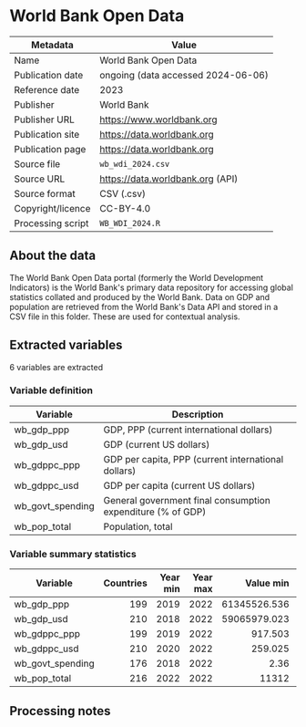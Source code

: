 # World Bank Open Data

Metadata | Value
--- | ---
Name | World Bank Open Data
Publication date | ongoing (data accessed 2024-06-06)
Reference date | 2023
Publisher | World Bank
Publisher URL | https://www.worldbank.org
Publication site | https://data.worldbank.org
Publication page | https://data.worldbank.org
Source file | `wb_wdi_2024.csv`
Source URL | https://data.worldbank.org (API)
Source format | CSV (.csv)
Copyright/licence | CC-BY-4.0
Processing script | `WB_WDI_2024.R`

## About the data

The World Bank Open Data portal (formerly the World Development Indicators) is
the World Bank's primary data repository for accessing global statistics
collated and produced by the World Bank. Data on GDP and population are
retrieved from the World Bank's Data API and stored in a CSV file in this
folder. These are used for contextual analysis.

## Extracted variables

6 variables are extracted

### Variable definition

Variable | Description
--- | ---
wb_gdp_ppp | GDP, PPP (current international dollars)
wb_gdp_usd | GDP (current US dollars)
wb_gdppc_ppp | GDP per capita, PPP (current international dollars)
wb_gdppc_usd | GDP per capita (current US dollars)
wb_govt_spending | General government final consumption expenditure (% of GDP)
wb_pop_total | Population, total

### Variable summary statistics

Variable | Countries | Year min | Year max | Value min | Value max
--- | ---: | ---: | ---: | ---: | ---:
wb_gdp_ppp | 199 | 2019 | 2022 | 61345526.536 | 31773060553367.3
wb_gdp_usd | 210 | 2018 | 2022 | 59065979.023 | 2.54397e+13
wb_gdppc_ppp | 199 | 2019 | 2022 | 917.503 | 146457.021
wb_gdppc_usd | 210 | 2020 | 2022 | 259.025 | 240862.182
wb_govt_spending | 176 | 2018 | 2022 | 2.36 | 70.435
wb_pop_total | 216 | 2022 | 2022 | 11312 | 1417173173

## Processing notes

